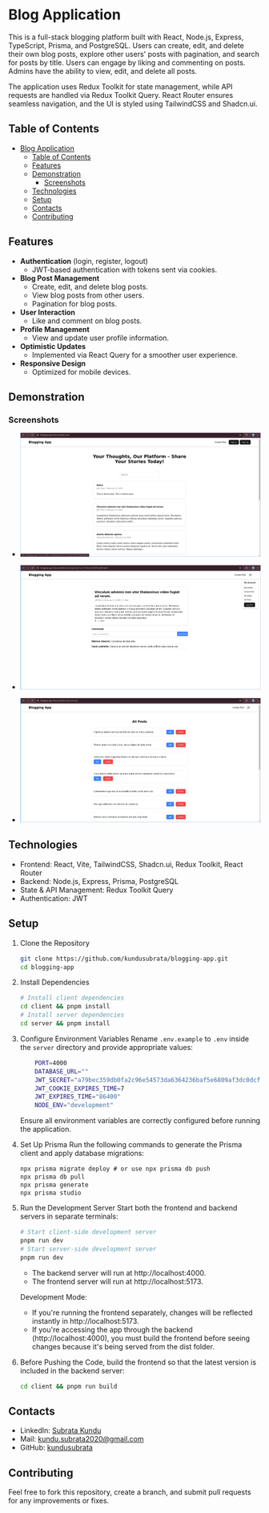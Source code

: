 
# Blog Application
This is a full-stack blogging platform built with React, Node.js, Express, TypeScript, Prisma, and PostgreSQL. Users can create, edit, and delete their own blog posts, explore other users' posts with pagination, and search for posts by title. Users can engage by liking and commenting on posts. Admins have the ability to view, edit, and delete all posts.

The application uses Redux Toolkit for state management, while API requests are handled via Redux Toolkit Query. React Router ensures seamless navigation, and the UI is styled using TailwindCSS and Shadcn.ui.

## Table of Contents

- [Blog Application](#blog-application)
	- [Table of Contents](#table-of-contents)
	- [Features](#features)
	- [Demonstration](#demonstration)
		- [Screenshots](#screenshots)
	- [Technologies](#technologies)
	- [Setup](#setup)
	- [Contacts](#contacts)
	- [Contributing](#contributing)

## Features

-   **Authentication** (login, register, logout)
    -   JWT-based authentication with tokens sent via cookies.
-   **Blog Post Management**
    -   Create, edit, and delete blog posts.
    -   View blog posts from other users.
    -   Pagination for blog posts.
-   **User Interaction**
    -   Like and comment on blog posts.
-   **Profile Management**
    -   View and update user profile information.
-   **Optimistic Updates**
    -   Implemented via React Query for a smoother user experience.
-   **Responsive Design**
    -   Optimized for mobile devices.

## Demonstration
### Screenshots
- ![Blog Homepage](/client/public/blogging-app-homepage.png)
- ![Blog Details & Dropdown Details](/client/public/blogging-app-details-dropdown.png)

- ![All posts only for admin](/client/public/blogging-app-all-posts.png)

## Technologies
-   Frontend: React, Vite, TailwindCSS, Shadcn.ui, Redux Toolkit, React Router
-   Backend: Node.js, Express, Prisma, PostgreSQL
-   State & API Management: Redux Toolkit Query
-   Authentication: JWT

## Setup

1. Clone the Repository

	```bash
	git clone https://github.com/kundusubrata/blogging-app.git
	cd blogging-app
	```
2. Install Dependencies
	```bash
	# Install client dependencies
	cd client && pnpm install
	# Install server dependencies
	cd server && pnpm install
	```
3.  Configure Environment Variables
	Rename `.env.example` to `.env` inside the `server` directory and provide appropriate values:
	```bash
		PORT=4000
		DATABASE_URL=""
		JWT_SECRET="a79bec359db0fa2c96e54573da6364236baf5e6809af3dc0dcf99408e7f7d200b61d7d68d851dba9b64d0118286394657372b8eaed6d251cc2bd42e699414c9f6112340d87df725cfe72d5bfc85aa0148d17e587e22512c530ad30bb72af0e0e"
		JWT_COOKIE_EXPIRES_TIME=7
		JWT_EXPIRES_TIME="86400"
		NODE_ENV="development"
	```
	Ensure all environment variables are correctly configured before running the application.
	
4.  Set Up Prisma
	Run the following commands to generate the Prisma client and apply database migrations:
	```
	npx prisma migrate deploy # or use npx prisma db push
	npx prisma db pull
	npx prisma generate
	npx prisma studio
	```
5. Run the Development Server 
	Start both the frontend and backend servers in separate terminals:
	```bash
	# Start client-side development server
	pnpm run dev
	# Start server-side development server
	pnpm run dev
	```
	-	The backend server will run at http://localhost:4000.
    -	The frontend server will run at http://localhost:5173.

	Development Mode:

	-	If you're running the frontend separately, changes will be reflected instantly in http://localhost:5173.
	-	If you're accessing the app through the backend (http://localhost:4000), you must build the frontend before seeing changes because it's being served from the dist folder.
6. Before Pushing the Code, build the frontend so that the latest version is included in the backend server: 
	```bash
	cd client && pnpm run build
	```

## Contacts
-   LinkedIn: [Subrata Kundu](https://www.linkedin.com/in/kundu-subrata/)
-   Mail: [kundu.subrata2020@gmail.com](mailto:kundu.subrata2020@gmail.com)
-   GitHub: [kundusubrata](https://github.com/kundusubrata)

## Contributing

Feel free to fork this repository, create a branch, and submit pull requests for any improvements or fixes.

